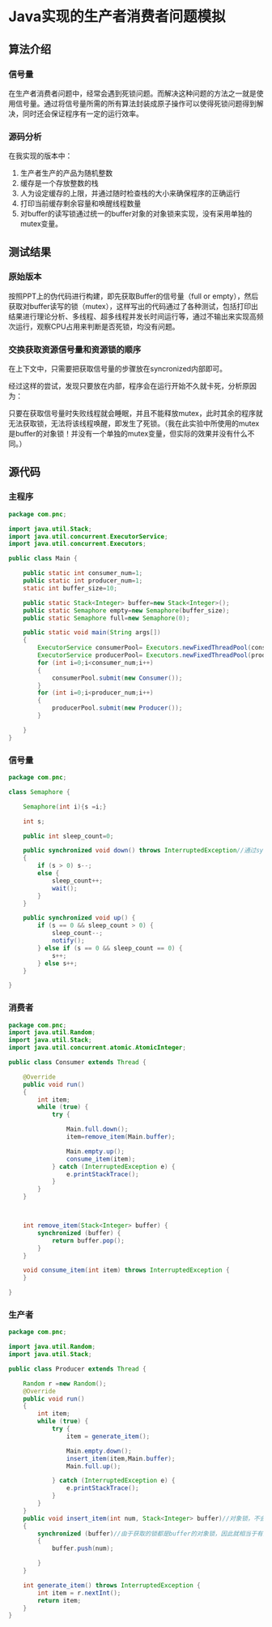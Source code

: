 # Java实现的生产者消费者问题模拟


## 算法介绍

### 信号量

在生产者消费者问题中，经常会遇到死锁问题。而解决这种问题的方法之一就是使用信号量。通过将信号量所需的所有算法封装成原子操作可以使得死锁问题得到解决，同时还会保证程序有一定的运行效率。

### 源码分析

在我实现的版本中：

1. 生产者生产的产品为随机整数
2. 缓存是一个存放整数的栈
3. 人为设定缓存的上限，并通过随时检查栈的大小来确保程序的正确运行
4. 打印当前缓存剩余容量和唤醒线程数量
5. 对buffer的读写锁通过统一的buffer对象的对象锁来实现，没有采用单独的mutex变量。

## 测试结果

### 原始版本

按照PPT上的伪代码进行构建，即先获取Buffer的信号量（full or empty），然后获取对buffer读写的锁（mutex），这样写出的代码通过了各种测试，包括打印出结果进行理论分析、多线程、超多线程并发长时间运行等，通过不输出来实现高频次运行，观察CPU占用来判断是否死锁，均没有问题。

### 交换获取资源信号量和资源锁的顺序

在上下文中，只需要把获取信号量的步骤放在syncronized内部即可。

经过这样的尝试，发现只要放在内部，程序会在运行开始不久就卡死，分析原因为：

只要在获取信号量时失败线程就会睡眠，并且不能释放mutex，此时其余的程序就无法获取锁，无法将该线程唤醒，即发生了死锁。（我在此实验中所使用的mutex是buffer的对象锁！并没有一个单独的mutex变量，但实际的效果并没有什么不同。）



## 源代码

### 主程序


```Java
package com.pnc;

import java.util.Stack;
import java.util.concurrent.ExecutorService;
import java.util.concurrent.Executors;

public class Main {

    public static int consumer_num=1;
    public static int producer_num=1;
    static int buffer_size=10;

    public static Stack<Integer> buffer=new Stack<Integer>();
    public static Semaphore empty=new Semaphore(buffer_size);
    public static Semaphore full=new Semaphore(0);

    public static void main(String args[])
    {
        ExecutorService consumerPool= Executors.newFixedThreadPool(consumer_num);
        ExecutorService producerPool= Executors.newFixedThreadPool(producer_num);
        for (int i=0;i<consumer_num;i++)
        {
            consumerPool.submit(new Consumer());
        }
        for (int i=0;i<producer_num;i++)
        {
            producerPool.submit(new Producer());
        }

    }
}
```

### 信号量


```Java
package com.pnc;

class Semaphore {

    Semaphore(int i){s =i;}

    int s;

    public int sleep_count=0;

    public synchronized void down() throws InterruptedException//通过syncronized使down成为原子操作，可能会损失一定的性能，但是没有方法封装了sleep
    {
        if (s > 0) s--;
        else {
            sleep_count++;
            wait();
        }
    }

    public synchronized void up() {
        if (s == 0 && sleep_count > 0) {
            sleep_count--;
            notify();
        } else if (s == 0 && sleep_count == 0) {
            s++;
        } else s++;
    }

}
```

### 消费者


```Java
package com.pnc;
import java.util.Random;
import java.util.Stack;
import java.util.concurrent.atomic.AtomicInteger;

public class Consumer extends Thread {

    @Override
    public void run()
    {
        int item;
        while (true) {
            try {

                Main.full.down();
                item=remove_item(Main.buffer);

                Main.empty.up();
                consume_item(item);
            } catch (InterruptedException e) {
                e.printStackTrace();
            }
        }
    }



    int remove_item(Stack<Integer> buffer) {
        synchronized (buffer) {
            return buffer.pop();
        }
    }

    void consume_item(int item) throws InterruptedException {
    }

}
```

### 生产者


```Java
package com.pnc;

import java.util.Random;
import java.util.Stack;

public class Producer extends Thread {

    Random r =new Random();
    @Override
    public void run()
    {
        int item;
        while (true) {
            try {
                item = generate_item();

                Main.empty.down();
                insert_item(item,Main.buffer);
                Main.full.up();

            } catch (InterruptedException e) {
                e.printStackTrace();
            }
        }
    }
    public void insert_item(int num, Stack<Integer> buffer)//对象锁，不会被remove抢走，相当于mutex的作用
    {
        synchronized (buffer)//由于获取的锁都是buffer的对象锁，因此就相当于有全局的mutex
        {
            buffer.push(num);

        }
    }

    int generate_item() throws InterruptedException {
        int item = r.nextInt();
        return item;
    }
}

```
